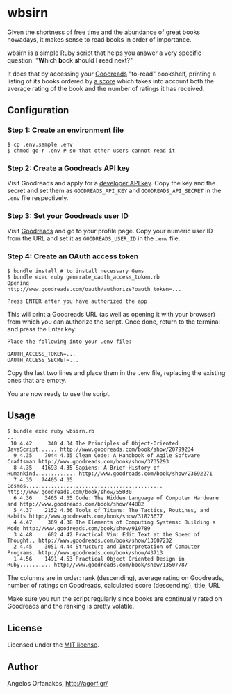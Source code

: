# wbsirn

Given the shortness of free time and the abundance of great books nowadays, it
makes sense to read books in order of importance.

wbsirn is a simple Ruby script that helps you answer a very specific question:
"**W**hich **b**ook **s**hould **I** **r**ead **n**ext?"

It does that by accessing your [Goodreads][] "to-read" bookshelf, printing a
listing of its books ordered by [a score][] which takes into account both the
average rating of the book and the number of ratings it has received.

## Configuration

### Step 1: Create an environment file

    $ cp .env.sample .env
    $ chmod go-r .env # so that other users cannot read it

### Step 2: Create a Goodreads API key

Visit Goodreads and apply for a [developer API key][key]. Copy the key and the
secret and set them as `GOODREADS_API_KEY` and `GOODREADS_API_SECRET` in the
`.env` file respectively.

### Step 3: Set your Goodreads user ID

Visit [Goodreads][] and go to your profile page. Copy your numeric user ID from
the URL and set it as `GOODREADS_USER_ID` in the `.env` file.

### Step 4: Create an OAuth access token

    $ bundle install # to install necessary Gems
    $ bundle exec ruby generate_oauth_access_token.rb
    Opening
    http://www.goodreads.com/oauth/authorize?oauth_token=...

    Press ENTER after you have authorized the app

This will print a Goodreads URL (as well as opening it with your browser) from
which you can authorize the script. Once done, return to the terminal and press
the Enter key:

    Place the following into your .env file:

    OAUTH_ACCESS_TOKEN=...
    OAUTH_ACCESS_SECRET=...

Copy the last two lines and place them in the `.env` file, replacing the
existing ones that are empty.

You are now ready to use the script.

## Usage

    $ bundle exec ruby wbsirn.rb
    ...
     10 4.42     340 4.34 The Principles of Object-Oriented JavaScript...... http://www.goodreads.com/book/show/20799234
      9 4.35    7044 4.35 Clean Code: A Handbook of Agile Software Craftsman http://www.goodreads.com/book/show/3735293
      8 4.35   41693 4.35 Sapiens: A Brief History of Humankind............. http://www.goodreads.com/book/show/23692271
      7 4.35   74405 4.35 Cosmos............................................ http://www.goodreads.com/book/show/55030
      6 4.36    3465 4.35 Code: The Hidden Language of Computer Hardware and http://www.goodreads.com/book/show/44882
      5 4.37    2152 4.36 Tools of Titans: The Tactics, Routines, and Habits http://www.goodreads.com/book/show/31823677
      4 4.47     369 4.38 The Elements of Computing Systems: Building a Mode http://www.goodreads.com/book/show/910789
      3 4.48     602 4.42 Practical Vim: Edit Text at the Speed of Thought.. http://www.goodreads.com/book/show/13607232
      2 4.45    3051 4.44 Structure and Interpretation of Computer Programs. http://www.goodreads.com/book/show/43713
      1 4.56    1491 4.53 Practical Object Oriented Design in Ruby.......... http://www.goodreads.com/book/show/13507787

The columns are in order: rank (descending), average rating on Goodreads, number
of ratings on Goodreads, calculated score (descending), title, URL

Make sure you run the script regularly since books are continually rated on
Goodreads and the ranking is pretty volatile.

## License

Licensed under the [MIT license][].

## Author

Angelos Orfanakos, http://agorf.gr/

[Goodreads]: https://www.goodreads.com/
[API]: https://www.goodreads.com/api
[a score]: http://stackoverflow.com/a/2134629
[key]: https://www.goodreads.com/api/keys
[MIT license]: https://github.com/agorf/wbsirn/blob/master/LICENSE.txt
